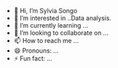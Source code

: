 - 👋 Hi, I’m Sylvia Songo
- 👀 I’m interested in ..Data analysis.
- 🌱 I’m currently learning ...
- 💞️ I’m looking to collaborate on ...
- 📫 How to reach me ...
- 😄 Pronouns: ...
- ⚡ Fun fact: ...

<!---
Sallysongo/Sallysongo is a ✨ special ✨ repository because its `README.md` (this file) appears on your GitHub profile.
You can click the Preview link to take a look at your changes.
--->
